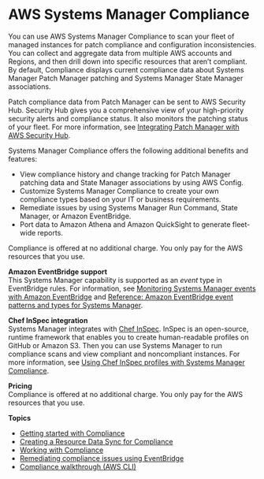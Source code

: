 # AWS Systems Manager Compliance<a name="systems-manager-compliance"></a>

You can use AWS Systems Manager Compliance to scan your fleet of managed instances for patch compliance and configuration inconsistencies\. You can collect and aggregate data from multiple AWS accounts and Regions, and then drill down into specific resources that aren’t compliant\. By default, Compliance displays current compliance data about Systems Manager Patch Manager patching and Systems Manager State Manager associations\. 

Patch compliance data from Patch Manager can be sent to AWS Security Hub\. Security Hub gives you a comprehensive view of your high\-priority security alerts and compliance status\. It also monitors the patching status of your fleet\. For more information, see [Integrating Patch Manager with AWS Security Hub](security-hub-integration.md)\. 

Systems Manager Compliance offers the following additional benefits and features: 
+ View compliance history and change tracking for Patch Manager patching data and State Manager associations by using AWS Config\.
+ Customize Systems Manager Compliance to create your own compliance types based on your IT or business requirements\.
+ Remediate issues by using Systems Manager Run Command, State Manager, or Amazon EventBridge\.
+ Port data to Amazon Athena and Amazon QuickSight to generate fleet\-wide reports\.

Compliance is offered at no additional charge\. You only pay for the AWS resources that you use\.

**Amazon EventBridge support**  
This Systems Manager capability is supported as an *event* type in EventBridge rules\. For information, see [Monitoring Systems Manager events with Amazon EventBridge](monitoring-eventbridge-events.md) and [Reference: Amazon EventBridge event patterns and types for Systems Manager](reference-eventbridge-events.md)\.

**Chef InSpec integration**  
Systems Manager integrates with [Chef InSpec](https://www.chef.io/inspec/)\. InSpec is an open\-source, runtime framework that enables you to create human\-readable profiles on GitHub or Amazon S3\. Then you can use Systems Manager to run compliance scans and view compliant and noncompliant instances\. For more information, see [Using Chef InSpec profiles with Systems Manager Compliance](integration-chef-inspec.md)\.

**Pricing**  
Compliance is offered at no additional charge\. You only pay for the AWS resources that you use\.

**Topics**
+ [Getting started with Compliance](sysman-compliance-prereqs.md)
+ [Creating a Resource Data Sync for Compliance](sysman-compliance-datasync-create.md)
+ [Working with Compliance](sysman-compliance-about.md)
+ [Remediating compliance issues using EventBridge](sysman-compliance-fixing.md)
+ [Compliance walkthrough \(AWS CLI\)](sysman-compliance-walk.md)